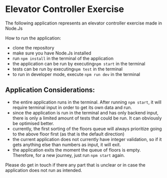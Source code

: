 # Elevator Controller Exercise
The following application represents an elevator controller exercise made in Node.Js

How to run the application:

* clone the repository
* make sure you have Node.Js installed
* run `npm install` in the terminal of the application
* the application can be run by executing`npm start` in the terminal
* tests can be run by executing`npm test` in the terminal
* to run in developer mode, execute `npm run dev` in the terminal

## Application Considerations:
* the entire application runs in the terminal. After running `npm start`, it will require terminal input in order to get its own data and run.
* since the application is run in the terminal and has only backend input, there is only a limited amount of tests that could be run. It can obviously be optimised better.
* currently, the first sorting of the floors queue will always prioritize going to the above floor first (as that is the default direction)
* the current application does not currently have integer validation, so if it gets anything else than numbers as input, it will exit.
* the application exits the moment the queue of floors is empty. Therefore, for a new journey, just run `npm start` again.

Please do get in touch if there any part that is unclear or in case the application does not run as intended.